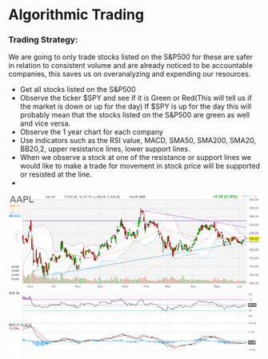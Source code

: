 # Algorithmic Trading

### Trading Strategy:
  We are going to only trade stocks listed on the 
  S&P500 for these are safer in relation to consistent volume and are already noticed to be accountable companies, this saves us on overanalyzing and expending our resources.

  - Get all stocks listed on the S&P500
  - Observe the ticker $SPY and see if it is Green or Red(This will tell us if the market is down or up for the day) If $SPY is up for the day this will probably mean that the stocks listed on the S&P500 are green as well and vice versa.
  - Observe the 1 year chart for each company
  - Use indicators such as the RSI value, MACD, SMA50, SMA200, SMA20, BB20,2, upper resistance lines, lower support lines. 
  - When we observe a stock at one of the resistance or support lines we would like to make a trade for movement in stock price will be supported or resisted at the line.  
  - 
  ![Apple Chart Example](AppleChart.PNG)
